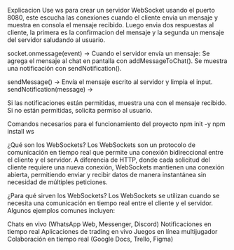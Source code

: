 Explicacion
Use ws para crear un servidor WebSocket usando el puerto 8080, este escucha las conexiones cuando el cliente envia un mensaje y muestra en consola el mensaje recibido.
Luego envia dos respuestas al cliente, la primera es la confirmacion del mensaje y la segunda un mensaje del servidor saludando al usuario.

socket.onmessage(event) → Cuando el servidor envía un mensaje:
Se agrega el mensaje al chat en pantalla con addMessageToChat().
Se muestra una notificación con sendNotification().

sendMessage() → Envía el mensaje escrito al servidor y limpia el input.
sendNotification(message) →

Si las notificaciones están permitidas, muestra una con el mensaje recibido.
Si no están permitidas, solicita permiso al usuario.

Comandos necesarios para el funcionamiento del proyecto
npm init -y
npm install ws

¿Qué son los WebSockets?
Los WebSockets son un protocolo de comunicación en tiempo real que permite una conexión bidireccional entre el cliente y el servidor. A diferencia de HTTP, donde cada solicitud del cliente requiere una nueva conexión, WebSockets mantienen una conexión abierta, permitiendo enviar y recibir datos de manera instantánea sin necesidad de múltiples peticiones.

¿Para qué sirven los WebSockets?
Los WebSockets se utilizan cuando se necesita una comunicación en tiempo real entre el cliente y el servidor. Algunos ejemplos comunes incluyen:

Chats en vivo (WhatsApp Web, Messenger, Discord)
Notificaciones en tiempo real
Aplicaciones de trading en vivo
Juegos en línea multijugador
Colaboración en tiempo real (Google Docs, Trello, Figma)
